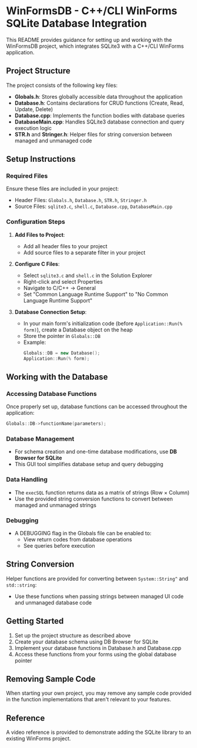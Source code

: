 # WinFormsDB - C++/CLI WinForms SQLite Database Integration

This README provides guidance for setting up and working with the WinFormsDB project, which integrates SQLite3 with a C++/CLI WinForms application.

## Project Structure

The project consists of the following key files:

- **Globals.h**: Stores globally accessible data throughout the application
- **Database.h**: Contains declarations for CRUD functions (Create, Read, Update, Delete)
- **Database.cpp**: Implements the function bodies with database queries
- **DatabaseMain.cpp**: Handles SQLite3 database connection and query execution logic
- **STR.h** and **Stringer.h**: Helper files for string conversion between managed and unmanaged code

## Setup Instructions

### Required Files

Ensure these files are included in your project:
- Header Files: `Globals.h`, `Database.h`, `STR.h`, `Stringer.h`
- Source Files: `sqlite3.c`, `shell.c`, `Database.cpp`, `DatabaseMain.cpp`

### Configuration Steps

1. **Add Files to Project**:
   - Add all header files to your project
   - Add source files to a separate filter in your project

2. **Configure C Files**:
   - Select `sqlite3.c` and `shell.c` in the Solution Explorer
   - Right-click and select Properties
   - Navigate to C/C++ → General
   - Set "Common Language Runtime Support" to "No Common Language Runtime Support"

3. **Database Connection Setup**:
   - In your main form's initialization code (before `Application::Run(% form)`), create a Database object on the heap
   - Store the pointer in `Globals::DB`
   - Example:
     ```cpp
     Globals::DB = new Database();
     Application::Run(% form);
     ```

## Working with the Database

### Accessing Database Functions

Once properly set up, database functions can be accessed throughout the application:

```cpp
Globals::DB->functionName(parameters);
```

### Database Management

- For schema creation and one-time database modifications, use **DB Browser for SQLite**
- This GUI tool simplifies database setup and query debugging

### Data Handling

- The `execSQL` function returns data as a matrix of strings (Row × Column)
- Use the provided string conversion functions to convert between managed and unmanaged strings

### Debugging

- A DEBUGGING flag in the Globals file can be enabled to:
  - View return codes from database operations
  - See queries before execution

## String Conversion

Helper functions are provided for converting between `System::String^` and `std::string`:
- Use these functions when passing strings between managed UI code and unmanaged database code

## Getting Started

1. Set up the project structure as described above
2. Create your database schema using DB Browser for SQLite
3. Implement your database functions in Database.h and Database.cpp
4. Access these functions from your forms using the global database pointer

## Removing Sample Code

When starting your own project, you may remove any sample code provided in the function implementations that aren't relevant to your features.

## Reference

A video reference is provided to demonstrate adding the SQLite library to an existing WinForms project.